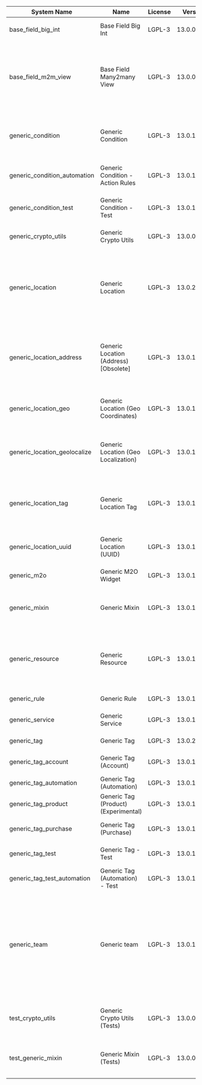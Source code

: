 | System Name | Name | License | Version | Summary | Price |
|---|---|---|---|---|---|
| base_field_big_int | Base Field Big Int | LGPL-3 | 13.0.0.2.0 | BigInt field implementation for Odoo |  |
| base_field_m2m_view | Base Field Many2many View | LGPL-3 | 13.0.0.2.0 | Adds Many2manyView field implementation for Odoo. Useful in cases when m2m relation computed via Postgresql View |  |
| generic_condition | Generic Condition | LGPL-3 | 13.0.1.17.0 | Create generic conditions on which you         can program some logic in Odoo objects |  |
| generic_condition_automation | Generic Condition - Action Rules | LGPL-3 | 13.0.1.1.1 | Generic Conditions (Integration with Action Rules) |  |
| generic_condition_test | Generic Condition - Test | LGPL-3 | 13.0.1.8.0 | Generic Conditions - Tests (do not install manualy) |  |
| generic_crypto_utils | Generic Crypto Utils | LGPL-3 | 13.0.0.4.0 | Technical utils to add encryption to other addons |  |
| generic_location | Generic Location | LGPL-3 | 13.0.2.0.0 | Allows you to make an abstract description of the         objects location relative to the general location         (for example: house3 -> office5 -> room2 -> table5) |  |
| generic_location_address | Generic Location (Address) [Obsolete] | LGPL-3 | 13.0.1.6.0 | The functionality of this module was merged into the 'generic_location' module, thus this module could be safely removed. |  |
| generic_location_geo | Generic Location (Geo Coordinates) | LGPL-3 | 13.0.1.2.0 | Generic Location (Add geocoordinates to generic locations) |  |
| generic_location_geolocalize | Generic Location (Geo Localization) | LGPL-3 | 13.0.1.5.0 | Generic Location (Automaticaly determine geo coordinates         for location by its address) |  |
| generic_location_tag | Generic Location Tag | LGPL-3 | 13.0.1.3.0 | This addon provides integration betwen *Generic         Location* and *Generic Tag* addons |  |
| generic_location_uuid | Generic Location (UUID) | LGPL-3 | 13.0.1.4.0 | Generic Location (Add UUID to generic locations) |  |
| generic_m2o | Generic M2O Widget | LGPL-3 | 13.0.1.5.0 | Generic Many2one widget |  |
| generic_mixin | Generic Mixin | LGPL-3 | 13.0.1.73.0 | Technical module with generic mixins, that may help to build other modules |  |
| generic_resource | Generic Resource | LGPL-3 | 13.0.1.39.0 | Provides the ability to create and categorize         various resources that can be used in other Odoo modules. |  |
| generic_rule | Generic Rule | LGPL-3 | 13.0.1.1.1 | Adds new top-level menu 'rules' |  |
| generic_service | Generic Service | LGPL-3 | 13.0.1.20.0 | Create and manage service catalog |  |
| generic_tag | Generic Tag | LGPL-3 | 13.0.2.7.0 | Generic tag management. |  |
| generic_tag_account | Generic Tag (Account) | LGPL-3 | 13.0.1.2.0 | Generic tag integration with account addon |  |
| generic_tag_automation | Generic Tag (Automation) | LGPL-3 | 13.0.1.2.0 |  |  |
| generic_tag_product | Generic Tag (Product) (Experimental) | LGPL-3 | 13.0.1.2.0 | Generic tag integration with product addon |  |
| generic_tag_purchase | Generic Tag (Purchase) | LGPL-3 | 13.0.1.2.0 | Generic tag integration with purchase addon |  |
| generic_tag_test | Generic Tag - Test | LGPL-3 | 13.0.1.4.0 | Generic Tag - Tests (do not install manualy) |  |
| generic_tag_test_automation | Generic Tag (Automation) - Test | LGPL-3 | 13.0.1.1.0 |  |  |
| generic_team | Generic team | LGPL-3 | 13.0.1.14.0 | With this module you can create teams and add         users to them, which allows you to perform group         actions (such as assigning a responsible team         instead of one person) while working with Odoo applications. |  |
| test_crypto_utils | Generic Crypto Utils (Tests) | LGPL-3 | 13.0.0.10.0 | Technical module that have to be used to test Generic Crypto Utils module |  |
| test_generic_mixin | Generic Mixin (Tests) | LGPL-3 | 13.0.0.18.0 | Technical module that have to be used to test Generic Mixin module |  |

